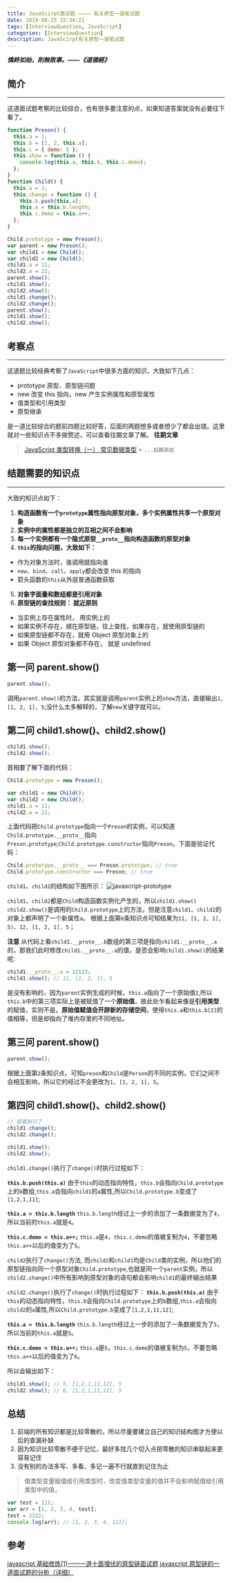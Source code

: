 ```yaml
---
title: JavaScirpt面试题 ———— 有关原型一道笔试题
date: 2019-08-25 15:34:21
tags: [InterviewQuestion, JavaScript]
categories: [InterviewQuestion]
description: JavaScirpt有关原型一道笔试题
---
```


_**慎終如始，則無敗事。——《道德經》**_

## 简介

---

这道面试题考察的比较综合，也有很多要注意的点，如果知道答案就没有必要往下看了。

```javascript
function Preson() {
  this.a = 1;
  this.b = [1, 2, this.a];
  this.c = { demo: 5 };
  this.show = function () {
    console.log(this.a, this.b, this.c.demo);
  };
}
function Child() {
  this.a = 2;
  this.change = function () {
    this.b.push(this.a);
    this.a = this.b.length;
    this.c.demo = this.a++;
  };
}

Child.prototype = new Preson();
var parent = new Preson();
var child1 = new Child();
var child2 = new Child();
child1.a = 11;
child2.a = 22;
parent.show();
child1.show();
child2.show();
child1.change();
child2.change();
parent.show();
child1.show();
child2.show();
```

## 考察点

---

这道题比较经典考察了`JavaScript`中很多方面的知识，大致如下几点：

- prototype 原型、原型链问题
- new 改变 this 指向，new 产生实例属性和原型属性
- 值类型和引用类型
- 原型继承

是一道比较综合的题前四题比较好答，后面的两题想多或者想少了都会出错。这里就对一些知识点不多做赘述，可以查看往期文章了解。
**往期文章**

> [JavaScript 类型转换（一） 常见数据类型](/blog/javascript/javascript-Type-conversion.html) > `...后期添加`

## 结题需要的知识点

---

大致的知识点如下：

1. **构造函数有一个`prototype`属性指向原型对象，多个实例属性共享一个原型对象**
2. **实例中的属性都是独立的互相之间不会影响**
3. **每一个实例都有一个隐式原型`__proto__`指向构造函数的原型对象**
4. **`this`的指向问题，大致如下：**

- 作为对象方法时，谁调用就指向谁
- `new`、`bind`、`call`、`apply`都会改变 this 的指向
- 箭头函数的`this`从外层普通函数获取

5. **对象字面量和数组都是引用对象**
6. **原型链的查找规则： 就近原则**

- 当实例上存在属性时， 用实例上的
- 如果实例不存在，顺在原型链，往上查找，如果存在，就使用原型链的
- 如果原型链都不存在，就用 Object 原型对象上的
- 如果 Object 原型对象都不存在， 就是 undefined

## 第一问 parent.show()

```javascript
parent.show();
```

调用`parent.show()`的方法，其实就是调用`parent`实例上的`show`方法，直接输出`1, [1, 2, 1], 5`;没什么太多解释的，了解`new`关键字就可以。

## 第二问 child1.show()、child2.show()

```javascript
child1.show();
child2.show();
```

首相要了解下面的代码：

```javascript
Child.prototype = new Preson();

var child1 = new Child();
var child2 = new Child();
child1.a = 11;
child2.a = 22;
```

上面代码把`Child.prototype`指向一个`Preson`的实例，可以知道`Child.prototype.__proto__`指向`Preson.prototype`;`Child.prototype.constructor`指向`Preson`。下面是验证代码：

```javascript
Child.prototype.__proto__ === Preson.prototype; // true
Child.prototype.constructor === Preson; // true
```

`child1`、`child2`的结构如下图所示：
![javascript-prototype](../../images/interviewquestion/javascript-prototype-1-1.png)

`child1`、`child2`都是`Child`构造函数实例化产生的，所以`child1.show() child2.show()`是调用的`Child.prototype`上的方法，但是注意`child1`、`child2`的对象上都声明了一个新属性`a`。
根据上面第`6`条知识点可知结果为`11, [1, 2, 1], 5)`、`12, [1, 2, 1], 5`；

**注意**
从代码上看`child1.__proto__.b`数组的第三项是指向`child1.__proto__.a`的，那我们此时修改`child1.__proto__.a`的值，是否会影响`child1.show()`的结果呢:

```javascript
child1.__proto__.a = 12123;
child1.show(); // 11, [1, 2, 1], 5
```

是没有影响的，因为`parent`实例生成的时候，`this.a`指向了一个原始值`2`,所以`this.b`中的第三项实际上是被赋值了一个**原始值**，故此处乍看起来像是**引用类型**的赋值，实则不是。**原始值赋值会开辟新的存储空间**，使得`this.a`和`this.b[2]`的值相等，但是却指向了堆内存里的不同地址。

## 第三问 parent.show()

```javascript
parent.show();
```

根据上面第`2`条知识点，可知`preson`和`Child`是`Person`的不同的实例，它们之间不会相互影响，所以它的经过不会更改为`1, [1, 2, 1], 5`。

## 第四问 child1.show()、child2.show()

```javascript
// 前面执行了
child1.change();
child2.change();

child1.show();
child2.show();
```

`child1.change()`执行了`change()`时执行过程如下：

**`this.b.push(this.a)`**
由于`this`的动态指向特性，`this.b`会指向`Child.prototype`上的`b`数组,`this.a`会指向`child1`的`a`属性,所以`Child.prototype.b`变成了`[1,2,1,11]`;

**`this.a = this.b.length`**
`this.b.length`经过上一步的添加了一条数据变为了`4`，所以当前的`this.a`就是`4`。

**`this.c.demo = this.a++;`**
`this.a`是`4`，`this.c.demo`的值被复制为`4`，不要忽略`this.a++`以后的值变为了`5`。

`child2`执行了`change()`方法, 而`child2`和`child1`均是`Child`类的实例，所以他们的原型链指向同一个原型对象`Child.prototype`,也就是同一个`parent`实例，所以`child2.change()`中所有影响到原型对象的语句都会影响`child1`的最终输出结果

`child2.change()`执行了`change()`时执行过程如下：
**`this.b.push(this.a)`**
由于`this`的动态指向特性，`this.b`会指向`Child.prototype`上的`b`数组,`this.a`会指向`child2`的`a`属性,所以`Child.prototype.b`变成了`[1,2,1,11,12]`;

**`this.a = this.b.length`**
`this.b.length`经过上一步的添加了一条数据变为了`5`，所以当前的`this.a`就是`5`。

**`this.c.demo = this.a++;`**
`this.a`是`5`，`this.c.demo`的值被复制为`5`，不要忽略`this.a++`以后的值变为了`6`。

所以会输出如下：

```javascript
child1.show(); // 5, [1,2,1,11,12], 5
child2.show(); // 6, [1,2,1,11,12], 5
```

## 总结

1. 前端的所有知识都是比较零散的，所以尽量要建立自己的知识结构图才方便以后的查漏补缺
2. 因为知识比较零散不便于记忆，最好多找几个切入点把零散的知识串联起来更容易记住
3. 没有别的办法多写、多看、多记一遍不行就直到记住为止

> 值类型变量赋值给引用类型时，改变值类型变量的值并不会影响赋值给引用类型中的值，

```javascript
var test = 111;
var arr = [1, 2, 3, 4, test];
test = 2222;
console.log(arr); // [1, 2, 3, 4, 111];
```

## 参考

[javascript 基础修炼(1)——一道十面埋伏的原型链面试题](https://www.cnblogs.com/dashnowords/p/9404237.html)
[javascript 原型链的一道面试题的分析（详细）](https://www.php.cn/js-tutorial-410582.html)
